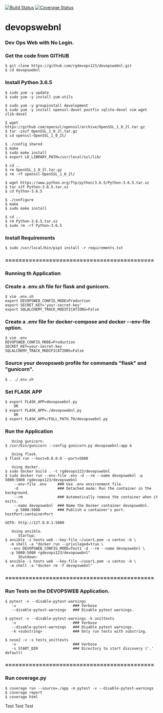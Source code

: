 [![Build Status](https://travis-ci.com/rgdevops123/devopswebnl.svg?branch=master)](https://travis-ci.com/rgdevops123/devopswebnl)
[![Coverage Status](https://coveralls.io/repos/github/rgdevops123/devopswebnl/badge.svg?branch=master)](https://coveralls.io/github/rgdevops123/devopswebnl?branch=master)

# devopswebnl
### Dev Ops Web with No Login.

### Get the code from GITHUB

    $ git clone https://github.com/rgdevops123/devopswebnl.git
    $ cd devopswebnl


### Install Python 3.6.5

    $ sudo yum -y update
    $ sudo yum -y install yum-utils

    $ sudo yum -y groupinstall development
    $ sudo yum -y install openssl-devel postfix sqlite-devel vim wget zlib-devel
    
    $ wget https://github.com/openssl/openssl/archive/OpenSSL_1_0_2l.tar.gz
    $ tar -zxvf OpenSSL_1_0_2l.tar.gz 
    $ cd openssl-OpenSSL_1_0_2l/
    
    $ ./config shared
    $ make
    $ sudo make install
    $ export LD_LIBRARY_PATH=/usr/local/ssl/lib/
    
    $ cd ..
    $ rm OpenSSL_1_0_2l.tar.gz
    $ rm -rf openssl-OpenSSL_1_0_2l/
    
    $ wget https://www.python.org/ftp/python/3.6.5/Python-3.6.5.tar.xz
    $ tar xJf Python-3.6.5.tar.xz
    $ cd Python-3.6.5
    
    $ ./configure
    $ make
    $ sudo make install
    
    $ cd ..
    $ rm Python-3.6.5.tar.xz
    $ sudo rm -rf Python-3.6.5


### Install Requirements

    $ sudo /usr/local/bin/pip3 install -r requirements.txt

 
### ============================================
### Running th Application

### Create a .env.sh file for flask and gunicorn.

    $ vim .env.sh
    export DEVOPSWEB_CONFIG_MODE=Production
    export SECRET_KEY='your-secret-key'
    export SQLALCHEMY_TRACK_MODIFICATIONS=False


### Create a .env file for docker-compose and docker --env-file option.
    $ vim .env
    DEVOPSWEB_CONFIG_MODE=Production
    SECRET_KEY=your-secret-key
    SQLALCHEMY_TRACK_MODIFICATIONS=False


### Source your devopsweb profile for commands "flask" and "gunicorn".

    $ . ./.env.sh


### Set FLASK APP
    $ export FLASK_APP=devopswebnl.py
        OR
    $ export FLASK_APP=./devopswebnl.py
        OR
    $ export FLASK_APP=/FULL_PATH_TO/devopswebnl.py


### Run the Application
       Using gunicorn.
    $ /usr/bin/gunicorn --config gunicorn.py devopswebnl:app &

       Using flask.
    $ flask run --host=0.0.0.0 --port=5000

       Using docker.
    $ sudo docker build . -t rgdevops123/devopswebnl
    $ sudo docker run --env-file .env -d --rm --name devopswebnl -p 5000:5000 rgdevops123/devopswebnl
        --env-file .env     ### Use .env environment file.
        -d                  ### Detached mode: Run the container in the background.
        --rm                ### Automatically remove the container when it exits.
        --name devopswebnl  ### Name the Docker container devopswebnl.
        -p 5000:5000        ### Publish a container's port. hostPort:containerPort

    GOTO: http://127.0.0.1:5000

       Using ansible.
          Startup:
    $ ansible -i hosts web --key-file ~/user1.pem -u centos -b \
      -m shell -a "docker run --privileged=true \
      --env DEVOPSWEB_CONFIG_MODE=Test1 -d --rm --name devopswebnl \
      -p 5000:5000 rgdevops123/devopswebnl"
          Shutdown:
    $ ansible -i hosts web --key-file ~/user1.pem -u centos -b \
      -m shell -a "docker rm -f devopswebnl"

### ============================================
### Run Tests on the DEVOPSWEB Application.
    $ pytest -v --disable-pytest-warnings
       -v                          ### Verbose
       --disable-pytest-warnings   ### Disable pytest warnings.

    $ pytest -v --disable-pytest-warnings -k unittests
       -v                          ### Verbose
       --disable-pytest-warnings   ### Disable pytest warnings.
       -k <substring>              ### Only run tests with substring.

    $ nose2 -v -s tests_unittests
       -v                          ### Verbose
       -s START_DIR                ### Directory to start discovery ('.' default)

### ============================================
### Run coverage.py
    $ coverage run --source=./app -m pytest -v --disable-pytest-warnings
    $ coverage report
    $ coverage html

Test Test Test
